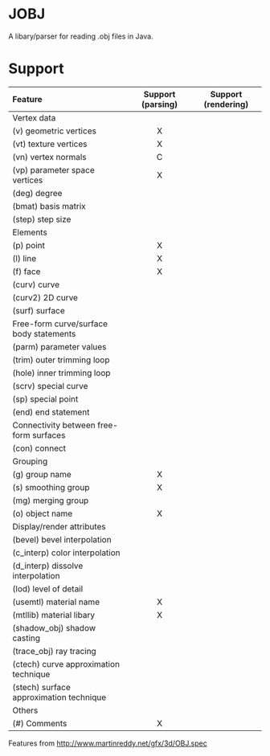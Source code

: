 # JOBJ
A libary/parser for reading .obj files in Java.


# Support
| Feature | Support (parsing) | Support (rendering)
| :------ | :-----: | :-----: |
| Vertex data |
| (v) geometric vertices |  X | |
| (vt) texture vertices | X | |
| (vn) vertex normals | C | |
| (vp) parameter space vertices | X ||
| (deg) degree |||
| (bmat) basis matrix |||
| (step) step size |||
| Elements |
| (p) point |X||
| (l) line |X||
| (f) face | X ||
| (curv) curve |||
| (curv2) 2D curve |||
| (surf) surface |||
| Free-form curve/surface body statements |
| (parm) parameter values |||
| (trim) outer trimming loop |||
| (hole) inner trimming loop |||
| (scrv) special curve |||
| (sp) special point |||
| (end) end statement |||
| Connectivity between free-form surfaces |
| (con) connect |||
| Grouping |
| (g) group name | X ||
| (s) smoothing group | X ||
| (mg) merging group |||
| (o) object name | X ||
| Display/render attributes |
| (bevel) bevel interpolation |||
| (c_interp) color interpolation |||
| (d_interp) dissolve interpolation |||
| (lod) level of detail |||
| (usemtl) material name | X ||
| (mtllib) material libary | X ||
| (shadow_obj) shadow casting |||
| (trace_obj) ray tracing |||
| (ctech) curve approximation technique |||
| (stech) surface approximation technique |||
| Others |||
| (#) Comments | X ||

Features from http://www.martinreddy.net/gfx/3d/OBJ.spec
